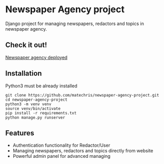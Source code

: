 # Newspaper Agency project

Django project for managing newspapers, redactors and topics in newspaper agency.

## Check it out!

[Newspaper agency deployed](LINK)

## Installation

Python3 must be already installed

```shell
git clone https://github.com/matechris/newspaper-agency-project.git
cd newspaper-agency-project
python3 -m venv venv
source venv/bin/activate
pip install -r requirements.txt
python manage.py runserver
```

## Features

* Authentication functionality for Redactor/User
* Managing newspapers, redactors and topics directly from website
* Powerful admin panel for advanced managing
